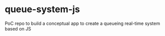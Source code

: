 # queue-system-js
PoC repo to build a conceptual app to create a queueing real-time system based on JS

